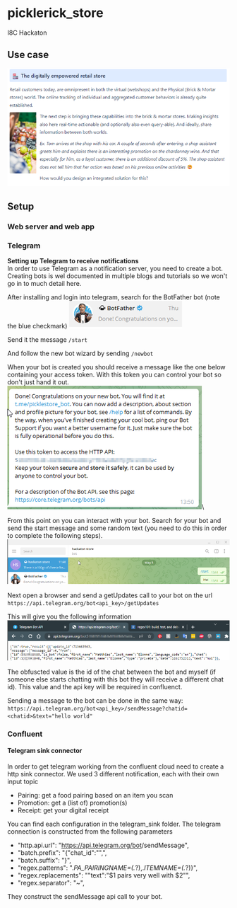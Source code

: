 # picklerick_store
I8C Hackaton 

## Use case

![img.png](images/img.png)


## Setup 

### Web server and web app

### Telegram
<b>Setting up Telegram to receive notifications</b><br/>
In order to use Telegram as a notification server, you need to create a bot.
Creating bots is wel documented in multiple blogs and tutorials so we won't go in to much detail
here.

After installing and login into telegram, search for the BotFather bot (note the blue checkmark)
![img_1.png](images/img_1.png)

Send it the message 
`/start`

And follow the new bot wizard by sending
`/newbot`

When your bot is created you should receive a message like the one below containing your access token.
With this token you can control your bot so don't just hand it out.
![img_2.png](images/img_2.png)\

From this point on you can interact with your bot. Search for your bot and send the start message and some random text 
(you need to do this in order to complete the following steps). 
![img_4.png](images/img_4.png)

Next open a browser and send a getUpdates call to your bot on the url
`https://api.telegram.org/bot<api_key>/getUpdates`

This will give you the following information
![img_3.png](images/img_3.png)

The obfuscted value is the id of the chat between the bot and myself (if someone else starts chatting 
with this bot they will receive a different chat id). This value and the api key will be required in confluenct.

Sending a message to the bot can be done in the same way:
`https://api.telegram.org/bot<api_key>/sendMessage?chatid=<chatid>&text="hello world"`

### Confluent

#### Telegram sink connector
In order to get telegram working from the confluent cloud need to create a http sink connector.
We used 3 different notification, each with their own input topic
 - Pairing: get a food pairing based on an item you scan
 - Promotion: get a (list of) promotion(s) 
 - Receipt: get your digital receipt

You can find each configuration in the telegram_sink folder. The telegram connection is constructed from the following
parameters
 - "http.api.url": "https://api.telegram.org/bot<api key>/sendMessage",
 - "batch.prefix": "{\"chat_id\":\"<chat id>\",",
 - "batch.suffix": "}",
 - "regex.patterns": ".*PA_PAIRINGNAME=(.*?),.*ITEMNAME=(.*?)}",
 - "regex.replacements": "\"text\":\"$1 pairs very well with $2\"",
 - "regex.separator": "~",

They construct the sendMessage api call to your bot.